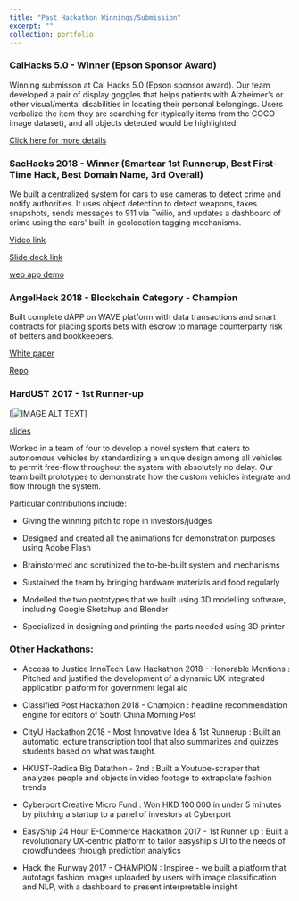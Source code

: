 ```yaml
---
title: "Past Hackathon Winnings/Submission"
excerpt: ""
collection: portfolio
---
```


### CalHacks 5.0 - Winner (Epson Sponsor Award)

Winning submisson at Cal Hacks 5.0 (Epson sponsor award). Our team developed a pair of display goggles that helps patients with Alzheimer’s or other visual/mental disabilities in locating their personal belongings. Users verbalize the item they are searching for (typically items from the COCO image dataset), and all objects detected would be highlighted.

[Click here for more details](http://siddharthadatta.ml/portfolio/1memorypalace/)


### SacHacks 2018 - Winner (Smartcar 1st Runnerup, Best First-Time Hack, Best Domain Name, 3rd Overall)

We built a centralized system for cars to use cameras to detect crime and notify authorities. It uses object detection to detect weapons, takes snapshots, sends messages to 911 via Twilio, and updates a dashboard of crime using the cars' built-in geolocation tagging mechanisms.

[Video link](https://drive.google.com/file/d/1EOl4VYuxbt7_6Gz5KzhhcyGd_sdb3nG6/view?fbclid=IwAR1IgvE1oLZFLLLfAUU1ePDtXjmmFULMciBeDlq23GcWMTbaXXktjjsEGO0)

[Slide deck link](https://drive.google.com/file/d/18XjwReayYjx8WDMM-l4k_HvLPWb57gW5/view?fbclid=IwAR16UxXIYthOsgbZGkYapLnIUXhxG3KFrVRW3TQDVHsx3eN_LOPMrSKTo2c)

[web app demo](https://sachacks.herokuapp.com/)


### AngelHack 2018 - Blockchain Category - Champion

Built complete dAPP on WAVE platform with data transactions and smart contracts for placing sports bets with escrow to manage counterparty risk of betters and bookkeepers.

[White paper](https://drive.google.com/file/d/1lNZARdv3UEm0INMGR9ZE7nWuXHoadkhV/view?usp=sharing)

[Repo](https://github.com/s-datta/Betz)


### HardUST 2017 - 1st Runner-up

[![IMAGE ALT TEXT](/images/hardust.PNG)]

[slides](https://drive.google.com/open?id=1DfZt8cOhycLQdB9WmDl4T1E5TgJzKKpOepQafnsH5sU)

Worked in a team of four to develop a novel system that caters to autonomous vehicles by standardizing a unique design among all vehicles to permit free-flow throughout the system with absolutely no delay. Our team built prototypes to demonstrate how the custom vehicles integrate and flow through the system.

Particular contributions include:

- Giving the winning pitch to rope in investors/judges

- Designed and created all the animations for demonstration purposes using Adobe Flash

- Brainstormed and scrutinized the to-be-built system and mechanisms

- Sustained the team by bringing hardware materials and food regularly

- Modelled the two prototypes that we built using 3D modelling software, including Google Sketchup and Blender

- Specialized in designing and printing the parts needed using 3D printer


### Other Hackathons:

* Access to Justice InnoTech Law Hackathon 2018 - Honorable Mentions : Pitched and justified the development of a dynamic UX integrated application platform for government legal aid

* Classified Post Hackathon 2018 - Champion : headline recommendation engine for editors of South China Morning Post

* CityU Hackathon 2018 - Most Innovative Idea & 1st Runnerup : Built an automatic lecture transcription tool that also summarizes and quizzes students based on what was taught.

* HKUST-Radica Big Datathon - 2nd : Built a Youtube-scraper that analyzes people and objects in video footage to extrapolate fashion trends

* Cyberport Creative Micro Fund : Won HKD 100,000 in under 5 minutes by pitching a startup to a panel of investors at Cyberport

* EasyShip 24 Hour E-Commerce Hackathon 2017 - 1st Runner up : Built a revolutionary UX-centric platform to tailor easyship's UI to the needs of crowdfundees through prediction analytics

* Hack the Runway 2017 - CHAMPION : Inspiree - we built a platform that autotags fashion images uploaded by users with image classification and NLP, with a dashboard to present interpretable insight

